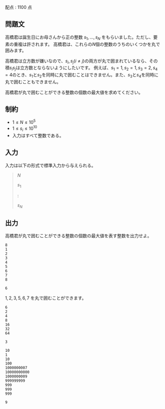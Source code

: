 配点 : $1100$ 点

## 問題文

高橋君は誕生日にお母さんから正の整数 $s_1,...,s_N$ をもらいました。ただし、要素の重複は許されます。
高橋君は、これらの$N$個の整数のうちのいくつかを丸で囲みます。

高橋君は立方数が嫌いなので、$s_i,s_j(i \neq j)$の両方が丸で囲まれているなら、その積$s_is_j$は立方数とならないようにしたいです。
例えば、$s_1=1,s_2=1,s_3=2,s_4=4$のとき、$s_1$と$s_2$を同時に丸で囲むことはできません。また、$s_3$と$s_4$を同時に丸で囲むこともできません。

高橋君が丸で囲むことができる整数の個数の最大値を求めてください。

## 制約

- $1 \leq N \leq 10^5$
- $1 \leq s_i \leq 10^{10}$
- 入力はすべて整数である。

## 入力

入力は以下の形式で標準入力から与えられる。

> $N$
> 
> $s_1$
> 
> :
> 
> $s_N$

## 出力

高橋君が丸で囲むことができる整数の個数の最大値を表す整数を出力せよ。

```input1
8
1
2
3
4
5
6
7
8
```

```output1
6
```

$1,2,3,5,6,7$ を丸で囲むことができます。

```input2
6
2
4
8
16
32
64
```

```output2
3
```

```input3
10
1
10
100
1000000007
10000000000
1000000009
999999999
999
999
999
```

```output3
9
```